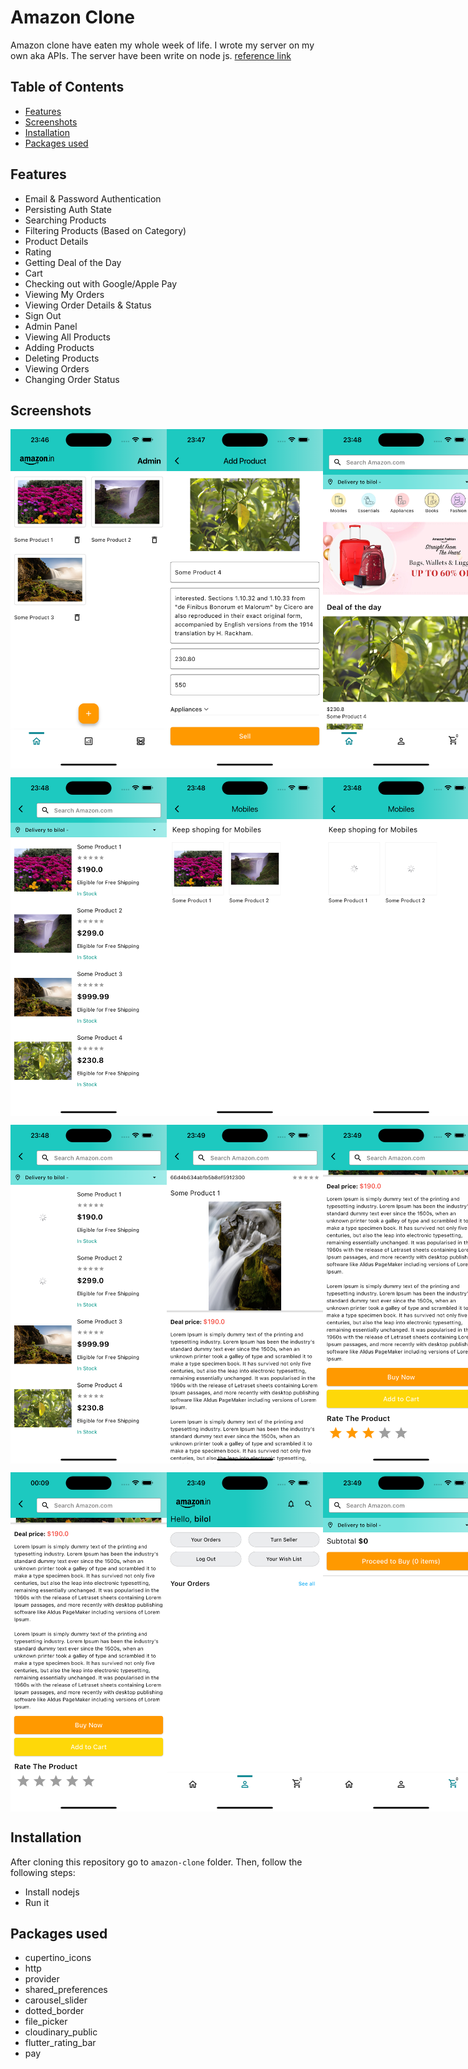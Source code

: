 # Amazon Clone

Amazon clone have eaten my whole week of life.
I wrote my server on my own aka APIs.
The server have been write on node js.
[reference link](https://www.youtube.com/watch?v=O3nmP-lZAdg&list=PLlzmAWV2yTgCjoZNF3hLX3puYJir9vSQO&index=3)

## Table of Contents

- [Features](#features)
- [Screenshots](#screenshots)
- [Installation](#installation)
- [Packages used](#packages-used)

## Features

- Email & Password Authentication
- Persisting Auth State
- Searching Products
- Filtering Products (Based on Category)
- Product Details
- Rating
- Getting Deal of the Day
- Cart
- Checking out with Google/Apple Pay
- Viewing My Orders
- Viewing Order Details & Status
- Sign Out
- Admin Panel
- Viewing All Products
- Adding Products
- Deleting Products
- Viewing Orders
- Changing Order Status

## Screenshots

<p style="display: flex;">
  <img src="screenshots/screenshot_admin_posts_screen.png" alt="Sign in" width="250"/>
  <img src="screenshots/screenshot_admin_add_product_screen.png" alt="Sign up" width="250"/>
  <img src="screenshots/screenshot_home_screen.png" alt="Home page" width="250"/>
</p>

<p style="display: flex;">
  <img src="screenshots/screenshot_home_screen_2.png" alt="Blog page" width="250"/>
  <img src="screenshots/screenshot_category_screen.png" alt="Blog page 2" width="250"/>
  <img src="screenshots/screenshot_category_screen_2.png" alt="Blog page 2" width="250"/>
</p>

<p style="display: flex;">
  <img src="screenshots/screenshot_search_screen.png" alt="Blog page" width="250"/>
  <img src="screenshots/screenshot_product_details_screen.png" alt="Blog page 2" width="250"/>
  <img src="screenshots/screenshot_product_details_screen_2.png" alt="Blog page 2" width="250"/>
</p>

<p style="display: flex;">
  <img src="screenshots/screenshot_product_details_screen_3.png" alt="Blog page" width="250"/>
  <img src="screenshots/screenshot_profile_screen.png" alt="Blog page 2" width="250"/>
  <img src="screenshots/screenshot_cart_screen.png" alt="Blog page 2" width="250"/>
</p>

## Installation

After cloning this repository go to `amazon-clone` folder. Then, follow the following steps:

- Install nodejs
- Run it

## Packages used

- cupertino_icons
- http
- provider
- shared_preferences
- carousel_slider
- dotted_border
- file_picker
- cloudinary_public
- flutter_rating_bar
- pay
